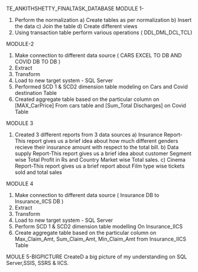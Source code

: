 TE_ANKITHSHETTY_FINALTASK_DATABASE
MODULE 1-
1. Perform the normalization
a) Create tables as per normalization
b) Insert the data
c) Join the table
d) Create different views
2. Using transaction table perform various operations ( DDL,DML,DCL,TCL)

MODULE-2
1. Make connection to different data source ( CARS EXCEL TO DB AND COVID DB TO DB )
2. Extract
3. Transform
4. Load to new target system - SQL Server
5. Performed SCD 1 &amp; SCD2 dimension table modeling on Cars and Covid destination Table
6. Created aggregate table based on the particular column on [MAX_CarPrice] From cars table and [Sum_Total Discharges] on Covid Table

MODULE 3
1. Created 3 different reports from 3 data sources
a) Insurance Report-This report gives us a brief idea about how much different genders recieve their insurance amount with respect to the total bill.
b) Data supply Report-This report gives us a brief idea about customer Segment wise Total Profit in Rs and Country Market wise Total sales.
c) Cinema Report-This report gives us a brief report about Film type wise tickets sold and total sales

MODULE 4
1. Make connection to different data source ( Insurance DB to Insurance_IICS DB )
2. Extract
3. Transform
4. Load to new target system - SQL Server
5. Perform SCD 1 & SCD2 dimension table modelling On Insurance_IICS
6. Create aggregate table based on the particular column on Max_Claim_Amt, Sum_Claim_Amt, Min_Claim_Amt from Insurance_IICS Table

MOULE 5-BIGPICTURE
CreateD a big picture of my understanding on SQL Server,SSIS, SSRS & IICS.
